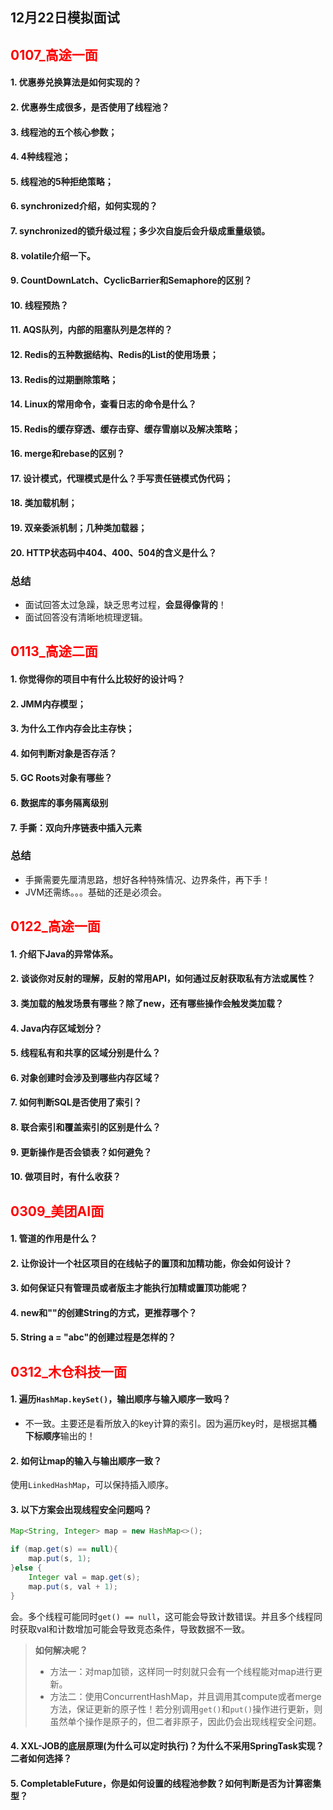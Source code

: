 ## 12月22日模拟面试

## <font color="#ff0000">0107_高途一面</font>
#### 1. 优惠券兑换算法是如何实现的？
#### 2. 优惠券生成很多，是否使用了线程池？
#### 3. 线程池的五个核心参数；
#### 4. 4种线程池；
#### 5. 线程池的5种拒绝策略；
#### 6. synchronized介绍，如何实现的？
#### 7. synchronized的锁升级过程；多少次自旋后会升级成重量级锁。
#### 8. volatile介绍一下。
#### 9. CountDownLatch、**CyclicBarrier**和Semaphore的区别？
#### 10. **线程预热？**
#### 11. AQS队列，**内部的阻塞队列是怎样的**？
#### 12. Redis的五种数据结构、Redis的List的使用场景；
#### 13. Redis的过期删除策略；
#### 14. Linux的常用命令，**查看日志的命令是什么**？
#### 15. Redis的缓存穿透、缓存击穿、缓存雪崩以及解决策略；
#### 16. **merge和rebase的区别**？
#### 17. **设计模式，代理模式是什么？手写责任链模式伪代码；**
#### 18. **类加载机制**；
#### 19. **双亲委派机制；几种类加载器；**
#### 20. HTTP状态码中404、400、504的含义是什么？
### 总结
- 面试回答太过急躁，缺乏思考过程，**会显得像背的**！
- 面试回答没有清晰地梳理逻辑。

## <font color="#ff0000">0113_高途二面</font>
#### 1. 你觉得你的项目中有什么比较好的设计吗？
#### 2. JMM内存模型；
#### 3. 为什么工作内存会比主存快；
#### 4. 如何判断对象是否存活？
#### 5. GC Roots对象有哪些？
#### 6. 数据库的事务隔离级别
#### 7. 手撕：双向升序链表中插入元素

### 总结
- 手撕需要先厘清思路，想好各种特殊情况、边界条件，再下手！
- JVM还需练。。。基础的还是必须会。


## <font color="#ff0000">0122_高途一面</font>
#### 1.  介绍下Java的异常体系。
#### 2.  谈谈你对反射的理解，反射的常用API，如何通过反射获取私有方法或属性？
#### 3.  类加载的触发场景有哪些？除了new，还有哪些操作会触发类加载？
#### 4.  Java内存区域划分？
#### 5.  线程私有和共享的区域分别是什么？
#### 6.  对象创建时会涉及到哪些内存区域？
#### 7.  如何判断SQL是否使用了索引？
#### 8.  联合索引和覆盖索引的区别是什么？
#### 9.  更新操作是否会锁表？如何避免？
#### 10. 做项目时，有什么收获？

## <font color="#ff0000">0309_美团AI面</font>

#### 1. 管道的作用是什么？

#### 2. 让你设计一个社区项目的在线帖子的置顶和加精功能，你会如何设计？
#### 3. 如何保证只有管理员或者版主才能执行加精或置顶功能呢？
#### 4. new和""的创建String的方式，更推荐哪个？

#### 5. String a = "abc"的创建过程是怎样的？

## <font color="#ff0000">0312_木仓科技一面</font>

#### 1. 遍历`HashMap.keySet()`，输出顺序与输入顺序一致吗？
- 不一致。主要还是看所放入的key计算的索引。因为遍历key时，是根据其**桶下标顺序**输出的！
#### 2. 如何让map的输入与输出顺序一致？
使用`LinkedHashMap`，可以保持插入顺序。
#### 3. 以下方案会出现线程安全问题吗？
```java
Map<String, Integer> map = new HashMap<>();

if (map.get(s) == null){
    map.put(s, 1);
}else {
    Integer val = map.get(s);
    map.put(s, val + 1);
}
```
会。多个线程可能同时`get() == null`，这可能会导致计数错误。并且多个线程同时获取val和计数增加可能会导致竞态条件，导致数据不一致。

>**如何解决呢？**
>- 方法一：对map加锁，这样同一时刻就只会有一个线程能对map进行更新。
>- 方法二：使用ConcurrentHashMap，并且调用其compute或者merge方法，保证更新的原子性！若分别调用`get()`和`put()`操作进行更新，则虽然单个操作是原子的，但二者非原子，因此仍会出现线程安全问题。

#### 4. XXL-JOB的底层原理(为什么可以定时执行)？为什么不采用SpringTask实现？二者如何选择？

#### 5. CompletableFuture，你是如何设置的线程池参数？如何判断是否为计算密集型？

#### 